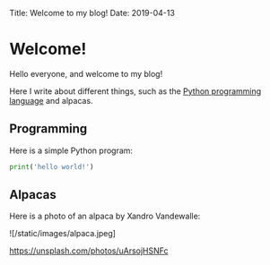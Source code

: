Title: Welcome to my blog!
Date:  2019-04-13

# Welcome!

Hello everyone, and welcome to my blog!

Here I write about different things, such as the [Python programming
language](https://python.org) and alpacas.

## Programming

Here is a simple Python program:

```python
print('hello world!')
```

## Alpacas

Here is a photo of an alpaca by Xandro Vandewalle:

![/static/images/alpaca.jpeg]

https://unsplash.com/photos/uArsojHSNFc
